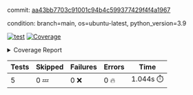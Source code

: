 commit: [aa43bb7703c91001c94b4c599377429f4f4a1967](https://github.com/rcmdnk/chatgpt-prompt-wrapper/tree/aa43bb7703c91001c94b4c599377429f4f4a1967)

condition: branch=main, os=ubuntu-latest, python_version=3.9

[![test](https://github.com/rcmdnk/chatgpt-prompt-wrapper/actions/workflows/test.yml/badge.svg)](https://github.com/rcmdnk/chatgpt-prompt-wrapper/actions/runs/5637993849)
<a href="https://github.com/rcmdnk/chatgpt-prompt-wrapper/blob/aa43bb7703c91001c94b4c599377429f4f4a1967/README.md"><img alt="Coverage" src="https://img.shields.io/badge/Coverage-35%25-red.svg" /></a><details><summary>Coverage Report </summary><table><tr><th>File</th><th>Stmts</th><th>Miss</th><th>Cover</th><th>Missing</th></tr><tbody><tr><td colspan="5"><b>src/chatgpt_prompt_wrapper</b></td></tr><tr><td>&nbsp; &nbsp;<a href="https://github.com/rcmdnk/chatgpt-prompt-wrapper/blob/aa43bb7703c91001c94b4c599377429f4f4a1967/src/chatgpt_prompt_wrapper/chatgpt_prompt_wrapper.py">chatgpt_prompt_wrapper.py</a></td><td>143</td><td>108</td><td>24%</td><td><a href="https://github.com/rcmdnk/chatgpt-prompt-wrapper/blob/aa43bb7703c91001c94b4c599377429f4f4a1967/src/chatgpt_prompt_wrapper/chatgpt_prompt_wrapper.py#L20">20</a>, <a href="https://github.com/rcmdnk/chatgpt-prompt-wrapper/blob/aa43bb7703c91001c94b4c599377429f4f4a1967/src/chatgpt_prompt_wrapper/chatgpt_prompt_wrapper.py#L47-L52">47&ndash;52</a>, <a href="https://github.com/rcmdnk/chatgpt-prompt-wrapper/blob/aa43bb7703c91001c94b4c599377429f4f4a1967/src/chatgpt_prompt_wrapper/chatgpt_prompt_wrapper.py#L55-L63">55&ndash;63</a>, <a href="https://github.com/rcmdnk/chatgpt-prompt-wrapper/blob/aa43bb7703c91001c94b4c599377429f4f4a1967/src/chatgpt_prompt_wrapper/chatgpt_prompt_wrapper.py#L66-L74">66&ndash;74</a>, <a href="https://github.com/rcmdnk/chatgpt-prompt-wrapper/blob/aa43bb7703c91001c94b4c599377429f4f4a1967/src/chatgpt_prompt_wrapper/chatgpt_prompt_wrapper.py#L77-L82">77&ndash;82</a>, <a href="https://github.com/rcmdnk/chatgpt-prompt-wrapper/blob/aa43bb7703c91001c94b4c599377429f4f4a1967/src/chatgpt_prompt_wrapper/chatgpt_prompt_wrapper.py#L85-L88">85&ndash;88</a>, <a href="https://github.com/rcmdnk/chatgpt-prompt-wrapper/blob/aa43bb7703c91001c94b4c599377429f4f4a1967/src/chatgpt_prompt_wrapper/chatgpt_prompt_wrapper.py#L99-L110">99&ndash;110</a>, <a href="https://github.com/rcmdnk/chatgpt-prompt-wrapper/blob/aa43bb7703c91001c94b4c599377429f4f4a1967/src/chatgpt_prompt_wrapper/chatgpt_prompt_wrapper.py#L113-L119">113&ndash;119</a>, <a href="https://github.com/rcmdnk/chatgpt-prompt-wrapper/blob/aa43bb7703c91001c94b4c599377429f4f4a1967/src/chatgpt_prompt_wrapper/chatgpt_prompt_wrapper.py#L130-L149">130&ndash;149</a>, <a href="https://github.com/rcmdnk/chatgpt-prompt-wrapper/blob/aa43bb7703c91001c94b4c599377429f4f4a1967/src/chatgpt_prompt_wrapper/chatgpt_prompt_wrapper.py#L153-L166">153&ndash;166</a>, <a href="https://github.com/rcmdnk/chatgpt-prompt-wrapper/blob/aa43bb7703c91001c94b4c599377429f4f4a1967/src/chatgpt_prompt_wrapper/chatgpt_prompt_wrapper.py#L171-L181">171&ndash;181</a>, <a href="https://github.com/rcmdnk/chatgpt-prompt-wrapper/blob/aa43bb7703c91001c94b4c599377429f4f4a1967/src/chatgpt_prompt_wrapper/chatgpt_prompt_wrapper.py#L184-L229">184&ndash;229</a>, <a href="https://github.com/rcmdnk/chatgpt-prompt-wrapper/blob/aa43bb7703c91001c94b4c599377429f4f4a1967/src/chatgpt_prompt_wrapper/chatgpt_prompt_wrapper.py#L235-L241">235&ndash;241</a></td></tr><tr><td>&nbsp; &nbsp;<a href="https://github.com/rcmdnk/chatgpt-prompt-wrapper/blob/aa43bb7703c91001c94b4c599377429f4f4a1967/src/chatgpt_prompt_wrapper/config.py">config.py</a></td><td>11</td><td>3</td><td>73%</td><td><a href="https://github.com/rcmdnk/chatgpt-prompt-wrapper/blob/aa43bb7703c91001c94b4c599377429f4f4a1967/src/chatgpt_prompt_wrapper/config.py#L11-L14">11&ndash;14</a></td></tr><tr><td>&nbsp; &nbsp;<a href="https://github.com/rcmdnk/chatgpt-prompt-wrapper/blob/aa43bb7703c91001c94b4c599377429f4f4a1967/src/chatgpt_prompt_wrapper/log_formatter.py">log_formatter.py</a></td><td>22</td><td>16</td><td>27%</td><td><a href="https://github.com/rcmdnk/chatgpt-prompt-wrapper/blob/aa43bb7703c91001c94b4c599377429f4f4a1967/src/chatgpt_prompt_wrapper/log_formatter.py#L9-L24">9&ndash;24</a>, <a href="https://github.com/rcmdnk/chatgpt-prompt-wrapper/blob/aa43bb7703c91001c94b4c599377429f4f4a1967/src/chatgpt_prompt_wrapper/log_formatter.py#L29-L31">29&ndash;31</a>, <a href="https://github.com/rcmdnk/chatgpt-prompt-wrapper/blob/aa43bb7703c91001c94b4c599377429f4f4a1967/src/chatgpt_prompt_wrapper/log_formatter.py#L36-L42">36&ndash;42</a></td></tr><tr><td colspan="5"><b>src/chatgpt_prompt_wrapper/chatgpt</b></td></tr><tr><td>&nbsp; &nbsp;<a href="https://github.com/rcmdnk/chatgpt-prompt-wrapper/blob/aa43bb7703c91001c94b4c599377429f4f4a1967/src/chatgpt_prompt_wrapper/chatgpt/ask.py">ask.py</a></td><td>34</td><td>26</td><td>24%</td><td><a href="https://github.com/rcmdnk/chatgpt-prompt-wrapper/blob/aa43bb7703c91001c94b4c599377429f4f4a1967/src/chatgpt_prompt_wrapper/chatgpt/ask.py#L21-L63">21&ndash;63</a></td></tr><tr><td>&nbsp; &nbsp;<a href="https://github.com/rcmdnk/chatgpt-prompt-wrapper/blob/aa43bb7703c91001c94b4c599377429f4f4a1967/src/chatgpt_prompt_wrapper/chatgpt/chat.py">chat.py</a></td><td>81</td><td>63</td><td>22%</td><td><a href="https://github.com/rcmdnk/chatgpt-prompt-wrapper/blob/aa43bb7703c91001c94b4c599377429f4f4a1967/src/chatgpt_prompt_wrapper/chatgpt/chat.py#L36-L37">36&ndash;37</a>, <a href="https://github.com/rcmdnk/chatgpt-prompt-wrapper/blob/aa43bb7703c91001c94b4c599377429f4f4a1967/src/chatgpt_prompt_wrapper/chatgpt/chat.py#L40-L75">40&ndash;75</a>, <a href="https://github.com/rcmdnk/chatgpt-prompt-wrapper/blob/aa43bb7703c91001c94b4c599377429f4f4a1967/src/chatgpt_prompt_wrapper/chatgpt/chat.py#L85-L145">85&ndash;145</a></td></tr><tr><td>&nbsp; &nbsp;<a href="https://github.com/rcmdnk/chatgpt-prompt-wrapper/blob/aa43bb7703c91001c94b4c599377429f4f4a1967/src/chatgpt_prompt_wrapper/chatgpt/chatgpt.py">chatgpt.py</a></td><td>102</td><td>65</td><td>36%</td><td><a href="https://github.com/rcmdnk/chatgpt-prompt-wrapper/blob/aa43bb7703c91001c94b4c599377429f4f4a1967/src/chatgpt_prompt_wrapper/chatgpt/chatgpt.py#L72-L112">72&ndash;112</a>, <a href="https://github.com/rcmdnk/chatgpt-prompt-wrapper/blob/aa43bb7703c91001c94b4c599377429f4f4a1967/src/chatgpt_prompt_wrapper/chatgpt/chatgpt.py#L115-L123">115&ndash;123</a>, <a href="https://github.com/rcmdnk/chatgpt-prompt-wrapper/blob/aa43bb7703c91001c94b4c599377429f4f4a1967/src/chatgpt_prompt_wrapper/chatgpt/chatgpt.py#L126-L141">126&ndash;141</a>, <a href="https://github.com/rcmdnk/chatgpt-prompt-wrapper/blob/aa43bb7703c91001c94b4c599377429f4f4a1967/src/chatgpt_prompt_wrapper/chatgpt/chatgpt.py#L144-L150">144&ndash;150</a>, <a href="https://github.com/rcmdnk/chatgpt-prompt-wrapper/blob/aa43bb7703c91001c94b4c599377429f4f4a1967/src/chatgpt_prompt_wrapper/chatgpt/chatgpt.py#L153-L154">153&ndash;154</a>, <a href="https://github.com/rcmdnk/chatgpt-prompt-wrapper/blob/aa43bb7703c91001c94b4c599377429f4f4a1967/src/chatgpt_prompt_wrapper/chatgpt/chatgpt.py#L162-L170">162&ndash;170</a>, <a href="https://github.com/rcmdnk/chatgpt-prompt-wrapper/blob/aa43bb7703c91001c94b4c599377429f4f4a1967/src/chatgpt_prompt_wrapper/chatgpt/chatgpt.py#L173">173</a>, <a href="https://github.com/rcmdnk/chatgpt-prompt-wrapper/blob/aa43bb7703c91001c94b4c599377429f4f4a1967/src/chatgpt_prompt_wrapper/chatgpt/chatgpt.py#L176-L179">176&ndash;179</a>, <a href="https://github.com/rcmdnk/chatgpt-prompt-wrapper/blob/aa43bb7703c91001c94b4c599377429f4f4a1967/src/chatgpt_prompt_wrapper/chatgpt/chatgpt.py#L182-L187">182&ndash;187</a>, <a href="https://github.com/rcmdnk/chatgpt-prompt-wrapper/blob/aa43bb7703c91001c94b4c599377429f4f4a1967/src/chatgpt_prompt_wrapper/chatgpt/chatgpt.py#L190-L194">190&ndash;194</a>, <a href="https://github.com/rcmdnk/chatgpt-prompt-wrapper/blob/aa43bb7703c91001c94b4c599377429f4f4a1967/src/chatgpt_prompt_wrapper/chatgpt/chatgpt.py#L197-L201">197&ndash;201</a>, <a href="https://github.com/rcmdnk/chatgpt-prompt-wrapper/blob/aa43bb7703c91001c94b4c599377429f4f4a1967/src/chatgpt_prompt_wrapper/chatgpt/chatgpt.py#L209-L212">209&ndash;212</a>, <a href="https://github.com/rcmdnk/chatgpt-prompt-wrapper/blob/aa43bb7703c91001c94b4c599377429f4f4a1967/src/chatgpt_prompt_wrapper/chatgpt/chatgpt.py#L217-L229">217&ndash;229</a>, <a href="https://github.com/rcmdnk/chatgpt-prompt-wrapper/blob/aa43bb7703c91001c94b4c599377429f4f4a1967/src/chatgpt_prompt_wrapper/chatgpt/chatgpt.py#L232">232</a></td></tr><tr><td>&nbsp; &nbsp;<a href="https://github.com/rcmdnk/chatgpt-prompt-wrapper/blob/aa43bb7703c91001c94b4c599377429f4f4a1967/src/chatgpt_prompt_wrapper/chatgpt/discuss.py">discuss.py</a></td><td>96</td><td>81</td><td>16%</td><td><a href="https://github.com/rcmdnk/chatgpt-prompt-wrapper/blob/aa43bb7703c91001c94b4c599377429f4f4a1967/src/chatgpt_prompt_wrapper/chatgpt/discuss.py#L36-L39">36&ndash;39</a>, <a href="https://github.com/rcmdnk/chatgpt-prompt-wrapper/blob/aa43bb7703c91001c94b4c599377429f4f4a1967/src/chatgpt_prompt_wrapper/chatgpt/discuss.py#L42-L54">42&ndash;54</a>, <a href="https://github.com/rcmdnk/chatgpt-prompt-wrapper/blob/aa43bb7703c91001c94b4c599377429f4f4a1967/src/chatgpt_prompt_wrapper/chatgpt/discuss.py#L57-L59">57&ndash;59</a>, <a href="https://github.com/rcmdnk/chatgpt-prompt-wrapper/blob/aa43bb7703c91001c94b4c599377429f4f4a1967/src/chatgpt_prompt_wrapper/chatgpt/discuss.py#L64-L109">64&ndash;109</a>, <a href="https://github.com/rcmdnk/chatgpt-prompt-wrapper/blob/aa43bb7703c91001c94b4c599377429f4f4a1967/src/chatgpt_prompt_wrapper/chatgpt/discuss.py#L112-L190">112&ndash;190</a></td></tr><tr><td>&nbsp; &nbsp;<a href="https://github.com/rcmdnk/chatgpt-prompt-wrapper/blob/aa43bb7703c91001c94b4c599377429f4f4a1967/src/chatgpt_prompt_wrapper/chatgpt/stream.py">stream.py</a></td><td>47</td><td>36</td><td>23%</td><td><a href="https://github.com/rcmdnk/chatgpt-prompt-wrapper/blob/aa43bb7703c91001c94b4c599377429f4f4a1967/src/chatgpt_prompt_wrapper/chatgpt/stream.py#L13-L25">13&ndash;25</a>, <a href="https://github.com/rcmdnk/chatgpt-prompt-wrapper/blob/aa43bb7703c91001c94b4c599377429f4f4a1967/src/chatgpt_prompt_wrapper/chatgpt/stream.py#L28-L30">28&ndash;30</a>, <a href="https://github.com/rcmdnk/chatgpt-prompt-wrapper/blob/aa43bb7703c91001c94b4c599377429f4f4a1967/src/chatgpt_prompt_wrapper/chatgpt/stream.py#L38-L63">38&ndash;63</a>, <a href="https://github.com/rcmdnk/chatgpt-prompt-wrapper/blob/aa43bb7703c91001c94b4c599377429f4f4a1967/src/chatgpt_prompt_wrapper/chatgpt/stream.py#L66">66</a>, <a href="https://github.com/rcmdnk/chatgpt-prompt-wrapper/blob/aa43bb7703c91001c94b4c599377429f4f4a1967/src/chatgpt_prompt_wrapper/chatgpt/stream.py#L69-L77">69&ndash;77</a></td></tr><tr><td colspan="5"><b>src/chatgpt_prompt_wrapper/cmd</b></td></tr><tr><td>&nbsp; &nbsp;<a href="https://github.com/rcmdnk/chatgpt-prompt-wrapper/blob/aa43bb7703c91001c94b4c599377429f4f4a1967/src/chatgpt_prompt_wrapper/cmd/commands.py">commands.py</a></td><td>18</td><td>15</td><td>17%</td><td><a href="https://github.com/rcmdnk/chatgpt-prompt-wrapper/blob/aa43bb7703c91001c94b4c599377429f4f4a1967/src/chatgpt_prompt_wrapper/cmd/commands.py#L6-L24">6&ndash;24</a></td></tr><tr><td>&nbsp; &nbsp;<a href="https://github.com/rcmdnk/chatgpt-prompt-wrapper/blob/aa43bb7703c91001c94b4c599377429f4f4a1967/src/chatgpt_prompt_wrapper/cmd/cost.py">cost.py</a></td><td>12</td><td>8</td><td>33%</td><td><a href="https://github.com/rcmdnk/chatgpt-prompt-wrapper/blob/aa43bb7703c91001c94b4c599377429f4f4a1967/src/chatgpt_prompt_wrapper/cmd/cost.py#L7-L14">7&ndash;14</a></td></tr><tr><td>&nbsp; &nbsp;<a href="https://github.com/rcmdnk/chatgpt-prompt-wrapper/blob/aa43bb7703c91001c94b4c599377429f4f4a1967/src/chatgpt_prompt_wrapper/cmd/init.py">init.py</a></td><td>9</td><td>5</td><td>44%</td><td><a href="https://github.com/rcmdnk/chatgpt-prompt-wrapper/blob/aa43bb7703c91001c94b4c599377429f4f4a1967/src/chatgpt_prompt_wrapper/cmd/init.py#L8-L14">8&ndash;14</a></td></tr><tr><td><b>TOTAL</b></td><td><b>654</b></td><td><b>426</b></td><td><b>35%</b></td><td>&nbsp;</td></tr></tbody></table></details>

| Tests | Skipped | Failures | Errors | Time |
| ----- | ------- | -------- | -------- | ------------------ |
| 5 | 0 :zzz: | 0 :x: | 0 :fire: | 1.044s :stopwatch: |

